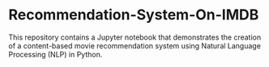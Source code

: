 # Recommendation-System-On-IMDB
This repository contains a Jupyter notebook that demonstrates the creation of a content-based movie recommendation system using Natural Language Processing (NLP) in Python.
